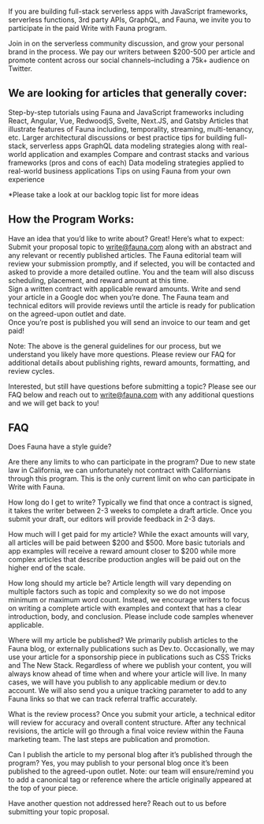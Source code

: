 If you are building full-stack serverless apps with JavaScript frameworks, serverless functions, 3rd party APIs, GraphQL, and Fauna, we invite you to participate in the paid Write with Fauna program.

Join in on the serverless community discussion, and grow your personal brand in the process. We pay our writers between $200-500 per article and promote content across our social channels–including a 75k+ audience on Twitter.

## We are looking for articles that generally cover: 

Step-by-step tutorials using Fauna and JavaScript frameworks including React, Angular, Vue, RedwoodjS, Svelte, Next.JS, and Gatsby 
Articles that illustrate features of Fauna including, temporality, streaming, multi-tenancy, etc. 
Larger architectural discussions or best practice tips for building full-stack, serverless apps 
GraphQL data modeling strategies along with real-world application and examples 
Compare and contrast stacks and various frameworks (pros and cons of each) 
Data modeling strategies applied to real-world business applications 
Tips on using Fauna from your own experience 

*Please take a look at our backlog topic list for more ideas 

 ## How the Program Works: 

Have an idea that you’d like to write about? Great! Here’s what to expect: 
Submit your proposal topic to write@fauna.com along with an abstract and any relevant or recently published articles. 
The Fauna editorial team will review your submission promptly, and if selected, you will be contacted and asked to provide a more detailed outline. You and the team will also discuss scheduling, placement, and reward amount at this time.  
Sign a written contract with applicable reward amounts. 
Write and send your article in a Google doc when you’re done. 
The Fauna team and technical editors will provide reviews until the article is ready for publication on the agreed-upon outlet and date.  
Once you’re post is published you will send an invoice to our team and get paid! 

Note: The above is the general guidelines for our process, but we understand you likely have more questions. Please review our FAQ for additional details about publishing rights, reward amounts, formatting, and review cycles. 
 
Interested, but still have questions before submitting a topic? Please see our FAQ below and reach out to write@fauna.com with any additional questions and we will get back to you! 

## FAQ

Does Fauna have a style guide? 

Are there any limits to who can participate in the program? 
Due to new state law in California, we can unfortunately not contract with Californians through this program. This is the only current limit on who can participate in Write with Fauna.

How long do I get to write? 
Typically we find that once a contract is signed, it takes the writer between 2-3 weeks to complete a draft article. Once you submit your draft, our editors will provide feedback in 2-3 days. 

How much will I get paid for my article? 
While the exact amounts will vary, all articles will be paid between $200 and $500. More basic tutorials and app examples will receive a reward amount closer to $200 while more complex articles that describe production angles will be paid out on the higher end of the scale. 

How long should my article be? 
Article length will vary depending on multiple factors such as topic and complexity so we do not impose minimum or maximum word count. Instead, we encourage writers to focus on writing a complete article with examples and context that has a clear introduction, body, and conclusion. Please include code samples whenever applicable. 

Where will my article be published? 
We primarily publish articles to the Fauna blog, or externally publications such as Dev.to. Occasionally, we may use your article for a sponsorship piece in publications such as CSS Tricks and The New Stack. Regardless of where we publish your content, you will always know ahead of time when and where your article will live. In many cases, we will have you publish to any applicable medium or dev.to account. We will also send you a unique tracking parameter to add to any Fauna links so that we can track referral traffic accurately. 

What is the review process? 
Once you submit your article, a technical editor will review for accuracy and overall content structure. After any technical revisions, the article will go through a final voice review within the Fauna marketing team. The last steps are publication and promotion. 

Can I publish the article to my personal blog after it’s published through the program? 
Yes, you may publish to your personal blog once it’s been published to the agreed-upon outlet. Note: our team will ensure/remind you to add a canonical tag or reference where the article originally appeared at the top of your piece. 

Have another question not addressed here? Reach out to us before submitting your topic proposal.    









